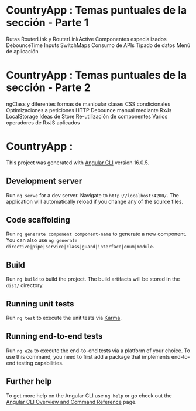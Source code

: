 # CountryApp : Temas puntuales de la sección - Parte 1

Rutas
RouterLink y RouterLinkActive
Componentes especializados
DebounceTime
Inputs
SwitchMaps
Consumo de APIs
Tipado de datos
Menú de aplicación

# CountryApp : Temas puntuales de la sección - Parte 2

ngClass y diferentes formas de manipular clases
CSS condicionales
Optimizaciones a peticiones HTTP
Debounce manual mediante RxJs
LocalStorage
Ideas de Store
Re-utilización de componentes
Varios operadores de RxJS aplicados

# CountryApp : 

This project was generated with [Angular CLI](https://github.com/angular/angular-cli) version 16.0.5.

## Development server

Run `ng serve` for a dev server. Navigate to `http://localhost:4200/`. The application will automatically reload if you change any of the source files.

## Code scaffolding

Run `ng generate component component-name` to generate a new component. You can also use `ng generate directive|pipe|service|class|guard|interface|enum|module`.

## Build

Run `ng build` to build the project. The build artifacts will be stored in the `dist/` directory.

## Running unit tests

Run `ng test` to execute the unit tests via [Karma](https://karma-runner.github.io).

## Running end-to-end tests

Run `ng e2e` to execute the end-to-end tests via a platform of your choice. To use this command, you need to first add a package that implements end-to-end testing capabilities.

## Further help

To get more help on the Angular CLI use `ng help` or go check out the [Angular CLI Overview and Command Reference](https://angular.io/cli) page.
